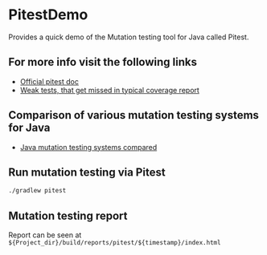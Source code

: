 # PitestDemo
Provides a quick demo of the Mutation testing tool for Java called Pitest.

## For more info visit the following links
 - [Official pitest doc](https://pitest.org/)
 - [Weak tests, that get missed in typical coverage report](https://pitest.org/weak_tests/)

## Comparison of various mutation testing systems for Java
 - [Java mutation testing systems compared](https://pitest.org/java_mutation_testing_systems/)

## Run mutation testing via Pitest
```sh
./gradlew pitest
```

## Mutation testing report
Report can be seen at `${Project_dir}/build/reports/pitest/${timestamp}/index.html`
